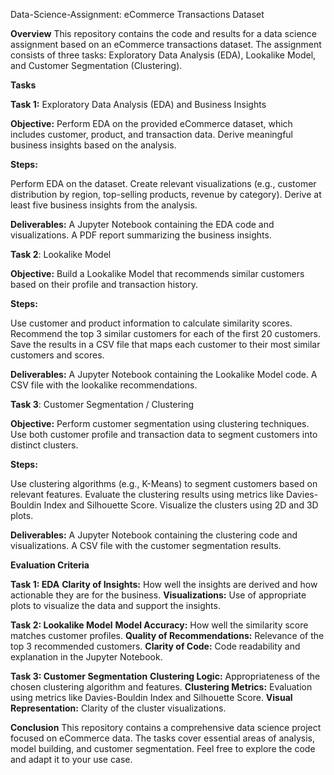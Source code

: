 Data-Science-Assignment: eCommerce Transactions Dataset

**Overview**
This repository contains the code and results for a data science assignment based on an eCommerce transactions dataset. The assignment consists of three tasks: Exploratory Data Analysis (EDA), Lookalike Model, and Customer Segmentation (Clustering).

**Tasks**

**Task 1:** Exploratory Data Analysis (EDA) and Business Insights

**Objective:**
Perform EDA on the provided eCommerce dataset, which includes customer, product, and transaction data. Derive meaningful business insights based on the analysis.

**Steps:**

Perform EDA on the dataset.
Create relevant visualizations (e.g., customer distribution by region, top-selling products, revenue by category).
Derive at least five business insights from the analysis.

**Deliverables:**
A Jupyter Notebook containing the EDA code and visualizations.
A PDF report summarizing the business insights.

**Task 2**: Lookalike Model

**Objective:**
Build a Lookalike Model that recommends similar customers based on their profile and transaction history.

**Steps:**

Use customer and product information to calculate similarity scores.
Recommend the top 3 similar customers for each of the first 20 customers.
Save the results in a CSV file that maps each customer to their most similar customers and scores.

**Deliverables:**
A Jupyter Notebook containing the Lookalike Model code.
A CSV file with the lookalike recommendations.

**Task 3**: Customer Segmentation / Clustering

**Objective:**
Perform customer segmentation using clustering techniques. Use both customer profile and transaction data to segment customers into distinct clusters.

**Steps:**

Use clustering algorithms (e.g., K-Means) to segment customers based on relevant features.
Evaluate the clustering results using metrics like Davies-Bouldin Index and Silhouette Score.
Visualize the clusters using 2D and 3D plots.

**Deliverables:**
A Jupyter Notebook containing the clustering code and visualizations.
A CSV file with the customer segmentation results.

**Evaluation Criteria**

**Task 1: EDA**
**Clarity of Insights:** How well the insights are derived and how actionable they are for the business.
**Visualizations:** Use of appropriate plots to visualize the data and support the insights.

**Task 2: Lookalike Model**
**Model Accuracy:** How well the similarity score matches customer profiles.
**Quality of Recommendations:** Relevance of the top 3 recommended customers.
**Clarity of Code:** Code readability and explanation in the Jupyter Notebook.

**Task 3: Customer Segmentation**
**Clustering Logic:** Appropriateness of the chosen clustering algorithm and features.
**Clustering Metrics:** Evaluation using metrics like Davies-Bouldin Index and Silhouette Score.
**Visual Representation:** Clarity of the cluster visualizations.

**Conclusion**
This repository contains a comprehensive data science project focused on eCommerce data. The tasks cover essential areas of analysis, model building, and customer segmentation. Feel free to explore the code and adapt it to your use case.

